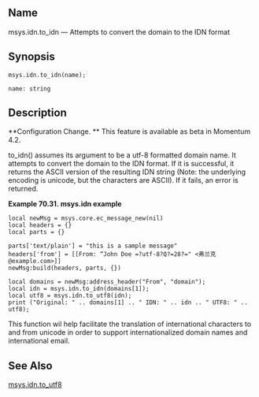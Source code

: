 <a name="lua.ref.msys.idn"></a>
## Name

msys.idn.to_idn — Attempts to convert the domain to the IDN format

<a name="idp16168576"></a>
## Synopsis

`msys.idn.to_idn(name);`

`name: string`<a name="idp16171088"></a>
## Description

**Configuration Change. ** This feature is available as beta in Momentum 4.2.

to_idn() assumes its argument to be a utf-8 formatted domain name. It attempts to convert the domain to the IDN format. If it is successful, it returns the ASCII version of the resulting IDN string (Note: the underlying encoding is unicode, but the characters are ASCII). If it fails, an error is returned.

<a name="msys.idn.to_idn.example"></a>

**Example 70.31. msys.idn example**

```
local newMsg = msys.core.ec_message_new(nil)
local headers = {}
local parts = {}

parts['text/plain'] = "this is a sample message"
headers['from'] = [[From: “John Doe =?utf-8?Q?=28?=" <弗兰克@example.com>]]
newMsg:build(headers, parts, {})

local domains = newMsg:address_header("From", "domain");
local idn = msys.idn.to_idn(domains[1]);
local utf8 = msys.idn.to_utf8(idn);
print ("Original: " .. domains[1] .. " IDN: " .. idn .. " UTF8: " .. utf8);
```

This function wil help facilitate the translation of international characters to and from unicode in order to support internationalized domain names and international email.

<a name="idp16177488"></a>
## See Also

[msys.idn.to_utf8](lua.ref.msys.idn_utf8 "msys.idn.to_utf8")
